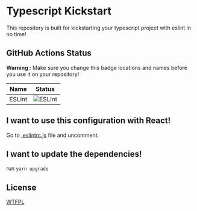 # Typescript Kickstart
This repository is built for kickstarting your typescript project with eslint in no time!  

## GitHub Actions Status
**Warning :** Make sure you change this badge locations and names before you use it on your repository!  

| Name                      | Status                                                                                                         |
|---------------------------|----------------------------------------------------------------------------------------------------------------|
| ESLint                    | ![ESLint](https://github.com/Alex4386/typescript-kickstart/workflows/ESLint/badge.svg)                         |

## I want to use this configuration with React! 
Go to [.eslintrc.js](.eslintrc.js) file and uncomment.  

## I want to update the dependencies!
run `yarn upgrade`

## License
[WTFPL](LICENSE)
